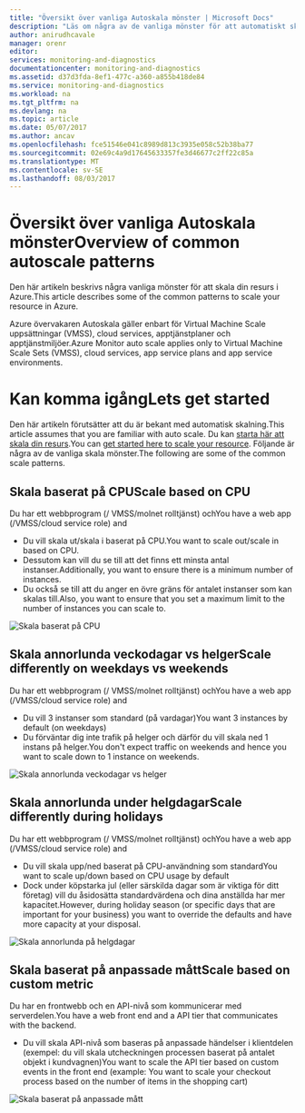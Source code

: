 ```yaml
---
title: "Översikt över vanliga Autoskala mönster | Microsoft Docs"
description: "Läs om några av de vanliga mönster för att automatiskt skala din resurs i Azure."
author: anirudhcavale
manager: orenr
editor: 
services: monitoring-and-diagnostics
documentationcenter: monitoring-and-diagnostics
ms.assetid: d37d3fda-8ef1-477c-a360-a855b418de84
ms.service: monitoring-and-diagnostics
ms.workload: na
ms.tgt_pltfrm: na
ms.devlang: na
ms.topic: article
ms.date: 05/07/2017
ms.author: ancav
ms.openlocfilehash: fce51546e041c8989d813c3935e058c52b38ba77
ms.sourcegitcommit: 02e69c4a9d17645633357fe3d46677c2ff22c85a
ms.translationtype: MT
ms.contentlocale: sv-SE
ms.lasthandoff: 08/03/2017
---
```

# <a name="overview-of-common-autoscale-patterns"></a><span data-ttu-id="e2dbb-103">Översikt över vanliga Autoskala mönster</span><span class="sxs-lookup"><span data-stu-id="e2dbb-103">Overview of common autoscale patterns</span></span>
<span data-ttu-id="e2dbb-104">Den här artikeln beskrivs några vanliga mönster för att skala din resurs i Azure.</span><span class="sxs-lookup"><span data-stu-id="e2dbb-104">This article describes some of the common patterns to scale your resource in Azure.</span></span>

<span data-ttu-id="e2dbb-105">Azure övervakaren Autoskala gäller enbart för Virtual Machine Scale uppsättningar (VMSS), cloud services, apptjänstplaner och apptjänstmiljöer.</span><span class="sxs-lookup"><span data-stu-id="e2dbb-105">Azure Monitor auto scale applies only to Virtual Machine Scale Sets (VMSS), cloud services, app service plans and app service environments.</span></span> 

# <a name="lets-get-started"></a><span data-ttu-id="e2dbb-106">Kan komma igång</span><span class="sxs-lookup"><span data-stu-id="e2dbb-106">Lets get started</span></span>

<span data-ttu-id="e2dbb-107">Den här artikeln förutsätter att du är bekant med automatisk skalning.</span><span class="sxs-lookup"><span data-stu-id="e2dbb-107">This article assumes that you are familiar with auto scale.</span></span> <span data-ttu-id="e2dbb-108">Du kan [starta här att skala din resurs][1].</span><span class="sxs-lookup"><span data-stu-id="e2dbb-108">You can [get started here to scale your resource][1].</span></span> <span data-ttu-id="e2dbb-109">Följande är några av de vanliga skala mönster.</span><span class="sxs-lookup"><span data-stu-id="e2dbb-109">The following are some of the common scale patterns.</span></span>

## <a name="scale-based-on-cpu"></a><span data-ttu-id="e2dbb-110">Skala baserat på CPU</span><span class="sxs-lookup"><span data-stu-id="e2dbb-110">Scale based on CPU</span></span>

<span data-ttu-id="e2dbb-111">Du har ett webbprogram (/ VMSS/molnet rolltjänst) och</span><span class="sxs-lookup"><span data-stu-id="e2dbb-111">You have a web app (/VMSS/cloud service role) and</span></span> 

- <span data-ttu-id="e2dbb-112">Du vill skala ut/skala i baserat på CPU.</span><span class="sxs-lookup"><span data-stu-id="e2dbb-112">You want to scale out/scale in based on CPU.</span></span>
- <span data-ttu-id="e2dbb-113">Dessutom kan vill du se till att det finns ett minsta antal instanser.</span><span class="sxs-lookup"><span data-stu-id="e2dbb-113">Additionally, you want to ensure there is a minimum number of instances.</span></span> 
- <span data-ttu-id="e2dbb-114">Du också se till att du anger en övre gräns för antalet instanser som kan skalas till.</span><span class="sxs-lookup"><span data-stu-id="e2dbb-114">Also, you want to ensure that you set a maximum limit to the number of instances you can scale to.</span></span>

![Skala baserat på CPU][2]

## <a name="scale-differently-on-weekdays-vs-weekends"></a><span data-ttu-id="e2dbb-116">Skala annorlunda veckodagar vs helger</span><span class="sxs-lookup"><span data-stu-id="e2dbb-116">Scale differently on weekdays vs weekends</span></span>

<span data-ttu-id="e2dbb-117">Du har ett webbprogram (/ VMSS/molnet rolltjänst) och</span><span class="sxs-lookup"><span data-stu-id="e2dbb-117">You have a web app (/VMSS/cloud service role) and</span></span>

- <span data-ttu-id="e2dbb-118">Du vill 3 instanser som standard (på vardagar)</span><span class="sxs-lookup"><span data-stu-id="e2dbb-118">You want 3 instances by default (on weekdays)</span></span>
- <span data-ttu-id="e2dbb-119">Du förväntar dig inte trafik på helger och därför du vill skala ned 1 instans på helger.</span><span class="sxs-lookup"><span data-stu-id="e2dbb-119">You don't expect traffic on weekends and hence you want to scale down to 1 instance on weekends.</span></span>

![Skala annorlunda veckodagar vs helger][3]

## <a name="scale-differently-during-holidays"></a><span data-ttu-id="e2dbb-121">Skala annorlunda under helgdagar</span><span class="sxs-lookup"><span data-stu-id="e2dbb-121">Scale differently during holidays</span></span>

<span data-ttu-id="e2dbb-122">Du har ett webbprogram (/ VMSS/molnet rolltjänst) och</span><span class="sxs-lookup"><span data-stu-id="e2dbb-122">You have a web app (/VMSS/cloud service role) and</span></span> 

- <span data-ttu-id="e2dbb-123">Du vill skala upp/ned baserat på CPU-användning som standard</span><span class="sxs-lookup"><span data-stu-id="e2dbb-123">You want to scale up/down based on CPU usage by default</span></span>
- <span data-ttu-id="e2dbb-124">Dock under köpstarka jul (eller särskilda dagar som är viktiga för ditt företag) vill du åsidosätta standardvärdena och dina anställda har mer kapacitet.</span><span class="sxs-lookup"><span data-stu-id="e2dbb-124">However, during holiday season (or specific days that are important for your business) you want to override the defaults and have more capacity at your disposal.</span></span>

![Skala annorlunda på helgdagar][4]

## <a name="scale-based-on-custom-metric"></a><span data-ttu-id="e2dbb-126">Skala baserat på anpassade mått</span><span class="sxs-lookup"><span data-stu-id="e2dbb-126">Scale based on custom metric</span></span>

<span data-ttu-id="e2dbb-127">Du har en frontwebb och en API-nivå som kommunicerar med serverdelen.</span><span class="sxs-lookup"><span data-stu-id="e2dbb-127">You have a web front end and a API tier that communicates with the backend.</span></span> 

- <span data-ttu-id="e2dbb-128">Du vill skala API-nivå som baseras på anpassade händelser i klientdelen (exempel: du vill skala utcheckningen processen baserat på antalet objekt i kundvagnen)</span><span class="sxs-lookup"><span data-stu-id="e2dbb-128">You want to scale the API tier based on custom events in the front end (example: You want to scale your checkout process based on the number of items in the shopping cart)</span></span>

![Skala baserat på anpassade mått][5]

<!--Reference-->
[1]: ./monitoring-autoscale-get-started.md
[2]: ./media/monitoring-autoscale-common-scale-patterns/scale-based-on-cpu.png
[3]: ./media/monitoring-autoscale-common-scale-patterns/weekday-weekend-scale.png
[4]: ./media/monitoring-autoscale-common-scale-patterns/holidays-scale.png
[5]: ./media/monitoring-autoscale-common-scale-patterns/custom-metric-scale.png